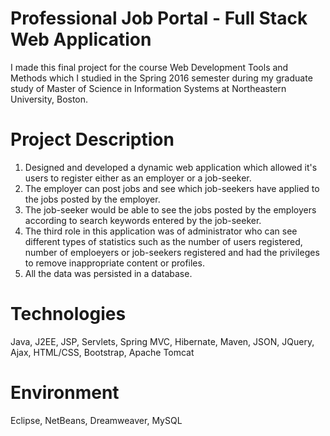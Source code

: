 # Professional Job Portal - Full Stack Web Application

I made this final project for the course Web Development Tools and Methods which I studied in the Spring 2016 semester during my graduate study of Master of Science in Information Systems at Northeastern University, Boston.

# Project Description

1. Designed and developed a dynamic web application which allowed it's users to register either as an employer or a job-seeker.
2. The employer can post jobs and see which job-seekers have applied to the jobs posted by the employer.
3. The job-seeker would be able to see the jobs posted by the employers according to search keywords entered by the job-seeker.
4. The third role in this application was of administrator who can see different types of statistics such as the number of users registered, number of emploeyers or job-seekers registered and had the privileges to remove inappropriate content or profiles.
5. All the data was persisted in a database.

# Technologies

Java, J2EE, JSP, Servlets, Spring MVC, Hibernate, Maven, JSON, JQuery, Ajax, HTML/CSS, Bootstrap, Apache Tomcat

# Environment

Eclipse, NetBeans, Dreamweaver, MySQL
